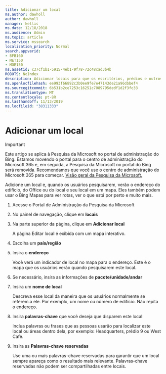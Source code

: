 ```yaml
---
title: Adicionar um local
ms.author: dawholl
author: dawholl
manager: kellis
ms.date: 12/18/2018
ms.audience: Admin
ms.topic: article
ms.service: mssearch
localization_priority: Normal
search.appverid:
- BFB160
- MET150
- MOE150
ms.assetid: c37cf1b1-5915-4eb1-9f78-72c48cad3b4b
ROBOTS: NoIndex
description: Adicionar locais para que os escritórios, prédios e outros espaços de trabalho da sua organização apareçam nos resultados do trabalho de pesquisa da Microsoft
ms.openlocfilehash: ee993f66892c3b0ee9fe7e47143de21a96dbbef4
ms.sourcegitcommit: 6b531b2ce7253c16251c7089795dedf1d2f3fc33
ms.translationtype: MT
ms.contentlocale: pt-BR
ms.lasthandoff: 11/13/2019
ms.locfileid: "38311333"
---
```

# <a name="add-a-location"></a>Adicionar um local

> [!IMPORTANT]
> Este artigo se aplica à Pesquisa da Microsoft no portal de administração do Bing. Estamos movendo o portal para o centro de administração do Microsoft 365 e, em seguida, a Pesquisa da Microsoft no portal do Bing será removida. Recomendamos que você use o centro de administração do Microsoft 365 para começar. [Visão geral da Pesquisa da Microsoft.](overview-microsoft-search.md)
    
Adicione um local e, quando os usuários pesquisarem, verão o endereço do edifício, do Office ou do local e seu local em um mapa. Eles também podem usar o Bing Mapas para ver rotas, ver o que está por perto e muito mais.
  
1. Acesse o Portal de Administração da Pesquisa da Microsoft
    
2. No painel de navegação, clique em **locais**
    
3. Na parte superior da página, clique em **Adicionar local**
    
    A página Editar local é exibida com um mapa interativo.
    
4. Escolha um **país/região**
    
5. Insira o **endereço**
    
    Você verá um indicador de local no mapa para o endereço. Este é o mapa que os usuários verão quando pesquisarem este local.
    
6. Se necessário, insira as informações de **pacote/unidade/andar** 
    
7. Insira um **nome de local**
    
    Descreva esse local da maneira que os usuários normalmente se referem a ele. Por exemplo, um nome ou número de edifício. Não repita o endereço.
    
8. Insira **palavras-chave** que você deseja que disparem este local 
    
    Inclua palavras ou frases que as pessoas usarão para localizar este local ou áreas dentro dela, por exemplo: Headquarters, prédio 9 ou West Cafe.
    
9. Insira as **Palavras-chave reservadas**
    
    Use uma ou mais palavras-chave reservadas para garantir que um local sempre apareça como o resultado mais relevante. Palavras-chave reservadas não podem ser compartilhadas entre locais.

  

